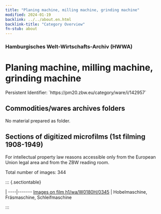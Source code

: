 ```yaml
---
title: "Planing machine, milling machine, grinding machine"
modified: 2024-01-19
backlink: ../../about.en.html
backlink-title: "Category Overview"
fn-stub: about
---
```


### Hamburgisches Welt-Wirtschafts-Archiv (HWWA)

# Planing machine, milling machine, grinding machine

<div class="hint">Persistent Identifier: `https://pm20.zbw.eu/category/ware/i/142957`</div>







## Commodities/wares archives folders





No material prepared as folder.



<a id="filmsections" />

## Sections of digitized microfilms (1st filming 1908-1949)

<p>For intellectual property law reasons accessible only from the European Union legal area and from the ZBW reading room.</p>



<p>Total number of images: 344</p>




::: {.sectiontable}

 | 
----|-------
<a class="btn" href="https://pm20.zbw.eu/film/h1/wa/W0180H/0345" rel="nofollow">Images on film h1/wa/W0180H/0345</a> | Hobelmaschine, Fräsmaschine, Schleifmaschine


:::

















